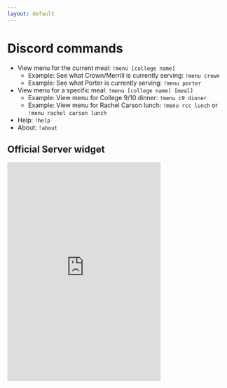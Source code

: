```yaml
---
layout: default
---
```


# Discord commands

- View menu for the current meal: `!menu [college name]`
  - Example: See what Crown/Merrill is currently serving: `!menu crown`
  - Example: See what Porter is currently serving: `!menu porter`
- View menu for a specific meal: `!menu [college name] [meal]`
  - Example: View menu for College 9/10 dinner: `!menu c9 dinner`
  - Example: View menu for Rachel Carson lunch: `!menu rcc lunch` or `!menu rachel carson lunch`
- Help: `!help`
- About: `!about`

## Official Server widget

<iframe src="https://discordapp.com/widget?id=530255198602526750&theme=dark" width="350" height="500" allowtransparency="true" frameborder="0"></iframe>